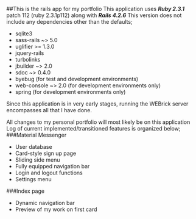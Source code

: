 ##This is the rails app for my portfolio
This application uses **_Ruby 2.3.1_** patch 112 (ruby 2.3.1p112) along with **_Rails 4.2.6_**
This version does not include any dependencies other than the defaults;
* sqlite3
* sass-rails ~> 5.0
* uglifier >= 1.3.0
* jquery-rails
* turbolinks
* jbuilder ~> 2.0
* sdoc ~> 0.4.0
* byebug (for test and development environments)
* web-console ~> 2.0 (for development environments only)
* spring (for development environments only)

Since this application is in very early stages, running the WEBrick server encompasses all that I have done.

All changes to my personal portfolio will most likely be on this application
Log of current implemented/transitioned features is organized below;
###Material Messenger
* User database
* Card-style sign up page
* Sliding side menu
* Fully equipped navigation bar
* Login and logout functions
* Settings menu

###Index page
* Dynamic navigation bar
* Preview of my work on first card
